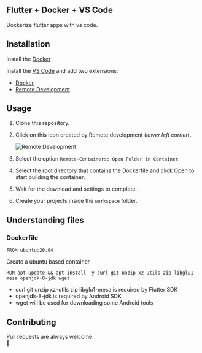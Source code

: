 ## Flutter + Docker + VS Code
Dockerize flutter apps with vs code.

## Installation

Install the [Docker](https://www.docker.com/)

Install the [VS Code](https://code.visualstudio.com/) and add two extensions:

- [Docker](https://marketplace.visualstudio.com/items?itemName=ms-azuretools.vscode-docker)
- [Remote Development](https://marketplace.visualstudio.com/items?itemName=ms-vscode-remote.vscode-remote-extensionpack)

## Usage
1. Clone this repository.

2. Click on this icon created by Remote development (*lower left corner*).

	![Remote Development](https://github.com/Navesvjv/url_images/blob/main/flutter_docker/remote_devlopment.png?raw=true)
3. Select the option ``Remote-Containers: Open Folder in Container``.
4. Select the root directory that contains the Dockerfile and click Open to start building the container.
5. Wait for the download and settings to complete.
6. Create your projects inside the ``workspace`` folder.

## Understanding files
### Dockerfile

	FROM ubuntu:20.04
	
Create a ubuntu based container

	RUN apt update && apt install -y curl git unzip xz-utils zip libglu1-mesa openjdk-8-jdk wget

- curl git unzip xz-utils zip libglu1-mesa is required by Flutter SDK
- openjdk-8-jdk is required by Android SDK
- wget will be used for downloading some Android tools
	

## Contributing
Pull requests are always welcome.  
👊